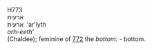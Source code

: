 <body>
  <p>H773<br>  ארעית  <br> אַרעִיתּ  ‎  ‘ar‛ı̂yth  <br><i>arh-eeth‘ </i><br>(Chaldee); feminine of <a href="h0772.htm">772</a>  the <i>bottom: - </i>bottom.<br></p>
 </body>